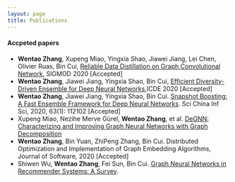 ```yaml
---
layout: page
title: Publications
---
```



#### Accpeted papers
- **Wentao Zhang**, Xupeng Miao, Yingxia Shao, Jiawei Jiang, Lei Chen, Olivier Ruas, Bin Cui, [Reliable Data Distillation on Graph Convolutional Network](https://dl.acm.org/doi/pdf/10.1145/3318464.3389706), SIGMOD 2020 [Accepted]
- **Wentao Zhang**, Jiawei Jiang, Yingxia Shao, Bin Cui, [Efficient Diversity-Driven Ensemble for Deep Neural Networks](https://ieeexplore.ieee.org/abstract/document/9101773),ICDE 2020 [Accepted]
- **Wentao Zhang**, Jiawei Jiang, Yingxia Shao, Bin Cui. [Snapshot Boosting: A Fast Ensemble Framework for Deep Neural Networks](https://link.springer.com/content/pdf/10.1007/s11432-018-9944-x.pdf). Sci China Inf Sci, 2020, 63(1): 112102 [Accepted]
- Xupeng Miao, Nezihe Merve Gürel, **Wentao Zhang**, et al. [DeGNN: Characterizing and Improving Graph Neural Networks with Graph Decomposition](https://arxiv.org/abs/1910.04499)
- **Wentao Zhang**, Bin Yuan, ZhiPeng Zhang, Bin Cui. Distributed Optimization and Implementation of Graph Embedding Algorithms, Journal of Software, 2020 [Accepted]
- Shiwen Wu, **Wentao Zhang**, Fei Sun, Bin Cui. [Graph Neural Networks in Recommender Systems: A Survey](https://arxiv.org/abs/2011.02260).


